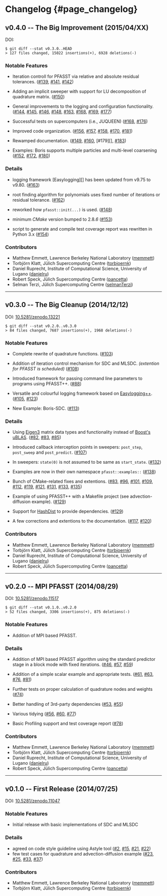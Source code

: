 # Changelog                                                                        {#page_changelog}

## v0.4.0 -- The Big Improvement (2015/04/XX)

DOI: []()

    $ git diff --stat v0.3.0..HEAD
    > 127 files changed, 15022 insertions(+), 6928 deletions(-)

### Notable Features

* Iteration controll for PFASST via relative and absolute residual tolerances.
  ([#139][], [#141][], [#142][])

* Adding an implicit sweeper with support for LU decomposition of quadrature matrix.
  ([#150][])

* General improvements to the logging and configuration functionality.
  ([#144][], [#145][], [#146][], [#148][], [#163][], [#168][], [#169][], [#177][])

* Successful tests on supercomputers (i.e., JUQUEEN)
  ([#168][], [#176][])

* Improved code organization.
  ([#156][], [#157][], [#158][], [#170][], [#181][])

* Rewamped documentation.
  ([#149][], [#160][], [#179][], [#183][])

* Examples: Boris supports multiple particles and multi-level coarsening
  ([#152][], [#172][], [#180][])

### Details

* logging framework [Easylogging][] has been updated from v9.75 to v9.80.
  ([#163][])

* root finding algorithm for polynomials uses fixed number of iterations or residual tolerance.
  ([#162][])

* reworked how `pfasst::init(...)` is used.
  ([#148][])

* minimum _CMake_ version bumped to 2.8.*6*
  ([#153][])

* script to generate and compile test coverage report was rewritten in Python 3.x
  ([#154][])

[#139]: https://github.com/Parallel-in-Time/PFASST/pull/139
[#141]: https://github.com/Parallel-in-Time/PFASST/pull/141
[#142]: https://github.com/Parallel-in-Time/PFASST/pull/142
[#144]: https://github.com/Parallel-in-Time/PFASST/pull/144
[#145]: https://github.com/Parallel-in-Time/PFASST/pull/145
[#146]: https://github.com/Parallel-in-Time/PFASST/pull/146
[#148]: https://github.com/Parallel-in-Time/PFASST/pull/148
[#149]: https://github.com/Parallel-in-Time/PFASST/pull/149
[#150]: https://github.com/Parallel-in-Time/PFASST/pull/150
[#152]: https://github.com/Parallel-in-Time/PFASST/pull/152
[#153]: https://github.com/Parallel-in-Time/PFASST/pull/153
[#154]: https://github.com/Parallel-in-Time/PFASST/pull/154
[#156]: https://github.com/Parallel-in-Time/PFASST/pull/156
[#157]: https://github.com/Parallel-in-Time/PFASST/pull/157
[#158]: https://github.com/Parallel-in-Time/PFASST/pull/158
[#160]: https://github.com/Parallel-in-Time/PFASST/pull/160
[#162]: https://github.com/Parallel-in-Time/PFASST/pull/162
[#163]: https://github.com/Parallel-in-Time/PFASST/pull/163
[#168]: https://github.com/Parallel-in-Time/PFASST/pull/168
[#169]: https://github.com/Parallel-in-Time/PFASST/pull/169
[#170]: https://github.com/Parallel-in-Time/PFASST/pull/170
[#172]: https://github.com/Parallel-in-Time/PFASST/pull/172
[#176]: https://github.com/Parallel-in-Time/PFASST/pull/176
[#177]: https://github.com/Parallel-in-Time/PFASST/pull/177
[#180]: https://github.com/Parallel-in-Time/PFASST/pull/180
[#181]: https://github.com/Parallel-in-Time/PFASST/pull/181
[#183]: https://github.com/Parallel-in-Time/PFASST/pull/183

### Contributors

* Matthew Emmett, Lawrence Berkeley National Laboratory ([memmett][])
* Torbjörn Klatt, Jülich Supercomputing Centre ([torbjoernk][])
* Daniel Ruprecht, Institute of Computational Science, University of Lugano ([danielru][])
* Robert Speck, Jülich Supercomputing Centre ([pancetta][])
* Selman Terzi, Jülich Supercomputing Centre ([selmanTerzi][])

[memmett]: https://github.com/memmett
[torbjoernk]: https://github.com/torbjoernk
[danielru]: https://github.com/danielru
[pancetta]: https://github.com/pancetta
[selmanTerzi]: https://github.com/selmanTerzi

---

## v0.3.0 -- The Big Cleanup (2014/12/12)

DOI: [10.5281/zenodo.13221](http://dx.doi.org/10.5281/zenodo.13221)

    $ git diff --stat v0.2.0..v0.3.0
    > 84 files changed, 7687 insertions(+), 1968 deletions(-)

### Notable Features

* Complete rewrite of quadrature functions.
  ([#103][])

* Addition of iteration control mechanism for SDC and MLSDC. _(extention for PFASST is scheduled)_
  ([#108][])

* Introduced framework for passing command line parameters to programs using PFASST++.
  ([#88][])

* Versatile and colourful logging framework based on [Easylogging++][].
  ([#105][], [#123][])

* New Example: Boris-SDC.
  ([#113][])

### Details

* Using [Eigen3](http://eigen.tuxfamily.org/) matrix data types and functionality instead of
  [Boost's uBLAS](http://www.boost.org/doc/libs/1_57_0/libs/numeric/ublas/doc/index.html).
  ([#82][], [#83][], [#85][])

* Introduced callback interception points in sweepers: `post_step`, `post_sweep` and `post_predict`.
  ([#107][])

* In sweepers: `state(0)` is not assumed to be same as `start_state`.
  ([#132][])

* Examples are now in their own namespace `pfasst::examples::`
  ([#138][])

* Bunch of CMake-related fixes and extentions.
  ([#83][], [#96][], [#101][], [#109][], [#112][], [#119][], [#121][], [#131][], [#133][], [#135][])

* Example of using PFASST++ with a Makefile project (see advection-diffusion example).
  ([#129][])

* Support for [HashDist](https://github.com/hashdist/hashdist) to provide dependencies.
  ([#129][])

* A few corrections and extentions to the documentation.
  ([#117][], [#120][])

[#82]: https://github.com/Parallel-in-Time/PFASST/pull/82
[#83]: https://github.com/Parallel-in-Time/PFASST/pull/83
[#85]: https://github.com/Parallel-in-Time/PFASST/pull/85
[#88]: https://github.com/Parallel-in-Time/PFASST/pull/88
[#96]: https://github.com/Parallel-in-Time/PFASST/pull/96
[#101]: https://github.com/Parallel-in-Time/PFASST/pull/101
[#103]: https://github.com/Parallel-in-Time/PFASST/pull/103
[#105]: https://github.com/Parallel-in-Time/PFASST/pull/105
[#107]: https://github.com/Parallel-in-Time/PFASST/pull/107
[#108]: https://github.com/Parallel-in-Time/PFASST/pull/108
[#109]: https://github.com/Parallel-in-Time/PFASST/pull/109
[#112]: https://github.com/Parallel-in-Time/PFASST/pull/112
[#113]: https://github.com/Parallel-in-Time/PFASST/pull/113
[#117]: https://github.com/Parallel-in-Time/PFASST/pull/117
[#119]: https://github.com/Parallel-in-Time/PFASST/pull/119
[#120]: https://github.com/Parallel-in-Time/PFASST/pull/120
[#121]: https://github.com/Parallel-in-Time/PFASST/pull/121
[#123]: https://github.com/Parallel-in-Time/PFASST/pull/123
[#129]: https://github.com/Parallel-in-Time/PFASST/pull/129
[#131]: https://github.com/Parallel-in-Time/PFASST/pull/131
[#132]: https://github.com/Parallel-in-Time/PFASST/pull/132
[#133]: https://github.com/Parallel-in-Time/PFASST/pull/133
[#135]: https://github.com/Parallel-in-Time/PFASST/pull/135
[#138]: https://github.com/Parallel-in-Time/PFASST/pull/138

### Contributors

* Matthew Emmett, Lawrence Berkeley National Laboratory ([memmett][])
* Torbjörn Klatt, Jülich Supercomputing Centre ([torbjoernk][])
* Daniel Ruprecht, Institute of Computational Science, University of Lugano ([danielru][])
* Robert Speck, Jülich Supercomputing Centre ([pancetta][])

[memmett]: https://github.com/memmett
[torbjoernk]: https://github.com/torbjoernk
[danielru]: https://github.com/danielru
[pancetta]: https://github.com/pancetta

---

## v0.2.0 -- MPI PFASST (2014/08/29)

DOI: [10.5281/zenodo.11517](http://dx.doi.org/10.5281/zenodo.11517)

    $ git diff --stat v0.1.0..v0.2.0
    > 52 files changed, 3306 insertions(+), 875 deletions(-)

### Notable Features

* Addition of MPI based PFASST.

### Details

* Addition of MPI based PFASST algorithm using the standard predictor stage in a block mode with 
  fixed iterations.
  ([#46][], [#57][], [#59][])

* Addition of a simple scalar example and appropriate tests.
  ([#61][], [#63][], [#76][], [#81][])

* Further tests on proper calculation of quadrature nodes and weights
  ([#74][])

* Better handling of 3rd-party dependencies
  ([#53][], [#55][])

* Various tidying
  ([#56][], [#60][], [#77][])

* Basic Profiling support and test coverage report
  ([#78][])

[#46]: https://github.com/Parallel-in-Time/PFASST/pull/46
[#57]: https://github.com/Parallel-in-Time/PFASST/pull/56
[#59]: https://github.com/Parallel-in-Time/PFASST/pull/59
[#53]: https://github.com/Parallel-in-Time/PFASST/pull/53
[#55]: https://github.com/Parallel-in-Time/PFASST/pull/55
[#56]: https://github.com/Parallel-in-Time/PFASST/pull/56
[#60]: https://github.com/Parallel-in-Time/PFASST/pull/60
[#61]: https://github.com/Parallel-in-Time/PFASST/pull/61
[#63]: https://github.com/Parallel-in-Time/PFASST/pull/63
[#74]: https://github.com/Parallel-in-Time/PFASST/pull/74
[#76]: https://github.com/Parallel-in-Time/PFASST/pull/76
[#77]: https://github.com/Parallel-in-Time/PFASST/pull/77
[#78]: https://github.com/Parallel-in-Time/PFASST/pull/78
[#81]: https://github.com/Parallel-in-Time/PFASST/pull/81

### Contributors

* Matthew Emmett, Lawrence Berkeley National Laboratory ([memmett][])
* Torbjörn Klatt, Jülich Supercomputing Centre ([torbjoernk][])
* Daniel Ruprecht, Institute of Computational Science, University of Lugano ([danielru][])
* Robert Speck, Jülich Supercomputing Centre ([pancetta][])

[memmett]: https://github.com/memmett
[torbjoernk]: https://github.com/torbjoernk
[danielru]: https://github.com/danielru
[pancetta]: https://github.com/pancetta

---

## v0.1.0 -- First Release (2014/07/25)

DOI: [10.5281/zenodo.11047](http://dx.doi.org/10.5281/zenodo.11047)

### Notable Features

* Initial release with basic implementations of SDC and MLSDC

### Details

* agreed on code style guideline using Astyle tool
  ([#2][], [#15][], [#21][], [#22][])
* few test cases for quadrature and advection-diffusion example
  ([#23][], [#25][], [#33][], [#37][])

[#2]: https://github.com/Parallel-in-Time/PFASST/pull/2
[#15]: https://github.com/Parallel-in-Time/PFASST/pull/15
[#21]: https://github.com/Parallel-in-Time/PFASST/pull/21
[#22]: https://github.com/Parallel-in-Time/PFASST/pull/22
[#23]: https://github.com/Parallel-in-Time/PFASST/pull/23
[#25]: https://github.com/Parallel-in-Time/PFASST/pull/25
[#33]: https://github.com/Parallel-in-Time/PFASST/pull/33
[#37]: https://github.com/Parallel-in-Time/PFASST/pull/37

### Contributors

* Matthew Emmett, Lawrence Berkeley National Laboratory ([memmett][])
* Torbjörn Klatt, Jülich Supercomputing Centre ([torbjoernk][])

[memmett]: https://github.com/memmett
[torbjoernk]: https://github.com/torbjoernk


[Easylogging++]: https://github.com/easylogging/easyloggingpp
